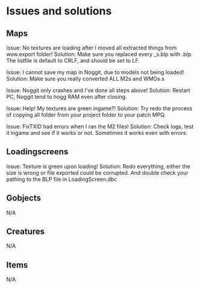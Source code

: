 # Issues and solutions

## Maps
Issue: No textures are loading after I moved all extracted things from wow.export folder!
Solution: Make sure you replaced every _s.blp with .blp. The listfile is default to CRLF, and should be set to LF.

Issue: I cannot save my map in Noggit, due to models not being loaded!
Solution: Make sure you really converted ALL M2s and WMOs.s

Issue: Noggit only crashes and I've done all steps above!
Solution: Restart PC, Noggit tend to hogg RAM even after closing.

Issue: Help! My textures are green ingame?!
Solution: Try redo the process of copying all folder from your project folder to your patch MPQ.

Issue: FixTXID had errors when I ran the M2 files!
Solution: Check logs, test it ingame and see if it works or not. Sometimes it works even with errors.

## Loadingscreens
Issue: Texture is green upon loading!
Solution: Redo everything, either the size is wrong or file exported could be corrupted. And double check your pathing to the BLP file in LoadingScreen.dbc

## Gobjects
N/A

## Creatures
N/A

## Items
N/A
